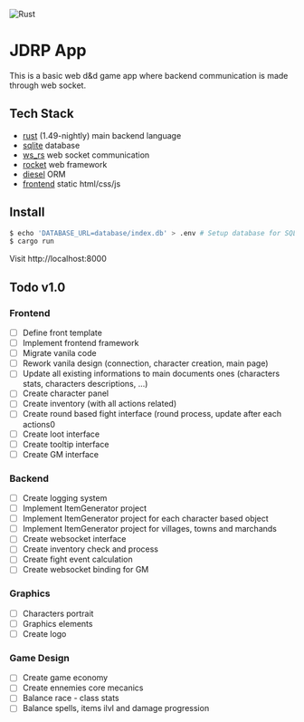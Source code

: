 ![Rust](https://github.com/Evergreenn/RustChatApp/workflows/Rust/badge.svg)

# JDRP App

This is a basic web d&d game app where backend communication is made through web socket.

## Tech Stack

- [rust](https://github.com/rust-lang/rust) (1.49-nightly) main backend language
- [sqlite](https://github.com/sqlite/sqlite) database
- [ws_rs](https://github.com/housleyjk/ws-rs) web socket communication
- [rocket](https://rocket.rs/) web framework
- [diesel](http://diesel.rs/) ORM
- [frontend](#) static html/css/js

## Install

```sh
$ echo 'DATABASE_URL=database/index.db' > .env # Setup database for SQLite
$ cargo run
```

Visit http://localhost:8000

## Todo v1.0
### Frontend
- [ ] Define front template
- [ ] Implement frontend framework
- [ ] Migrate vanila code
- [ ] Rework vanila design (connection, character creation, main page)
- [ ] Update all existing informations to main documents ones (characters stats, characters descriptions, ...)
- [ ] Create character panel
- [ ] Create inventory (with all actions related)
- [ ] Create round based fight interface (round process, update after each actions0
- [ ] Create loot interface
- [ ] Create tooltip interface
- [ ] Create GM interface
### Backend
- [ ] Create logging system 
- [ ] Implement ItemGenerator project 
- [ ] Implement ItemGenerator project for each character based object
- [ ] Implement ItemGenerator project for villages, towns and marchands
- [ ] Create websocket interface
- [ ] Create inventory check and process
- [ ] Create fight event calculation
- [ ] Create websocket binding for GM
### Graphics
- [ ] Characters portrait
- [ ] Graphics elements
- [ ] Create logo
### Game Design
- [ ] Create game economy
- [ ] Create ennemies core mecanics 
- [ ] Balance race - class stats
- [ ] Balance spells, items ilvl and damage progression